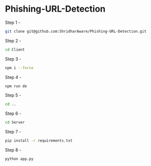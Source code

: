 # Phishing-URL-Detection
Step 1 - <br />
```bash
git clone git@github.com:ShridharAware/Phishing-URL-Detection.git
```
Step 2 - <br />
```bash
cd Client
```
Step 3 - <br />
```bash
npm i --force
```
Step 4 - <br />
```bash
npm run de
```
Step 5 - <br />
```bash
cd ..
```
Step 6 - <br />
```bash
cd Server
```
Step 7 - <br />
```bash
pip install -r requirements.txt
```
Step 8 - <br />
```bash
python app.py
```
